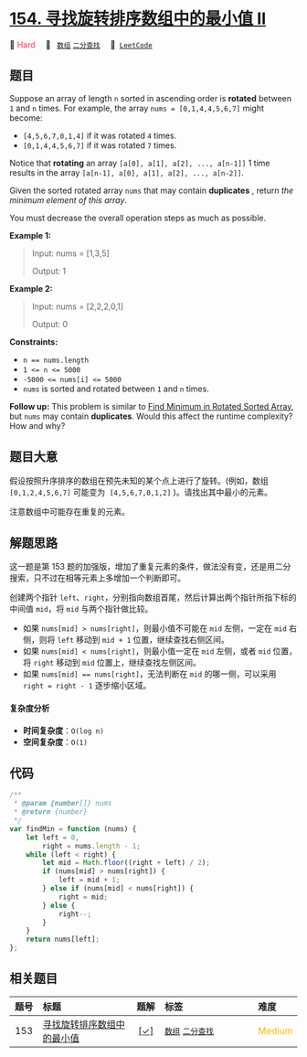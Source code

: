 # [154. 寻找旋转排序数组中的最小值 II](https://leetcode.com/problems/find-minimum-in-rotated-sorted-array-ii)

🔴 <font color=#ff334b>Hard</font>&emsp; 🔖&ensp; [`数组`](/tag/array.md) [`二分查找`](/tag/binary-search.md)&emsp; 🔗&ensp;[`LeetCode`](https://leetcode.com/problems/find-minimum-in-rotated-sorted-array-ii)

## 题目

Suppose an array of length `n` sorted in ascending order is **rotated**
between `1` and `n` times. For example, the array `nums = [0,1,4,4,5,6,7]`
might become:

- `[4,5,6,7,0,1,4]` if it was rotated `4` times.
- `[0,1,4,4,5,6,7]` if it was rotated `7` times.

Notice that **rotating** an array `[a[0], a[1], a[2], ..., a[n-1]]` 1 time
results in the array `[a[n-1], a[0], a[1], a[2], ..., a[n-2]]`.

Given the sorted rotated array `nums` that may contain **duplicates** , return
_the minimum element of this array_.

You must decrease the overall operation steps as much as possible.

**Example 1:**

> Input: nums = [1,3,5]
>
> Output: 1

**Example 2:**

> Input: nums = [2,2,2,0,1]
>
> Output: 0

**Constraints:**

- `n == nums.length`
- `1 <= n <= 5000`
- `-5000 <= nums[i] <= 5000`
- `nums` is sorted and rotated between `1` and `n` times.

**Follow up:** This problem is similar to [Find Minimum in Rotated Sorted Array](https:/leetcode.com/problems/find-minimum-in-rotated-sorted-array/description/), but `nums` may contain **duplicates**. Would this affect the runtime complexity? How and why?

## 题目大意

假设按照升序排序的数组在预先未知的某个点上进行了旋转。(例如，数组 `[0,1,2,4,5,6,7]` 可能变为  `[4,5,6,7,0,1,2]` )。请找出其中最小的元素。

注意数组中可能存在重复的元素。

## 解题思路

这一题是第 153 题的加强版，增加了重复元素的条件，做法没有变，还是用二分搜索，只不过在相等元素上多增加一个判断即可。

创建两个指针 `left`、`right`，分别指向数组首尾，然后计算出两个指针所指下标的中间值 `mid`，将 `mid` 与两个指针做比较。

- 如果 `nums[mid] > nums[right]`，则最小值不可能在 `mid` 左侧，一定在 `mid` 右侧，则将 `left` 移动到 `mid + 1` 位置，继续查找右侧区间。
- 如果 `nums[mid] < nums[right]`，则最小值一定在 `mid` 左侧，或者 `mid` 位置，将 `right` 移动到 `mid` 位置上，继续查找左侧区间。
- 如果 `nums[mid] == nums[right]`，无法判断在 `mid` 的哪一侧，可以采用 `right = right - 1` 逐步缩小区域。

#### 复杂度分析

- **时间复杂度**：`O(log n)`
- **空间复杂度**：`O(1)`

## 代码

```javascript
/**
 * @param {number[]} nums
 * @return {number}
 */
var findMin = function (nums) {
	let left = 0,
		right = nums.length - 1;
	while (left < right) {
		let mid = Math.floor((right + left) / 2);
		if (nums[mid] > nums[right]) {
			left = mid + 1;
		} else if (nums[mid] < nums[right]) {
			right = mid;
		} else {
			right--;
		}
	}
	return nums[left];
};
```

## 相关题目

<!-- prettier-ignore -->
| 题号 | 标题 | 题解 | 标签 | 难度 |
| :------: | :------ | :------: | :------ | :------ |
| 153 | [寻找旋转排序数组中的最小值](https://leetcode.com/problems/find-minimum-in-rotated-sorted-array) | [[✓]](/problem/0153.md) |  [`数组`](/tag/array.md) [`二分查找`](/tag/binary-search.md) | <font color=#ffb800>Medium</font> |

<style>
.blue {
    background-color: #096dd9;
    padding: 0.25rem 0.5rem;
    margin: 0;
    font-size: 0.85em;
    border-radius: 3px;
    color: white;
    font-weight: 500;
}
table th:first-of-type { width: 10%; }
table th:nth-of-type(2) { width: 35%; }
table th:nth-of-type(3) { width: 10%; }
table th:nth-of-type(4) { width: 35%; }
table th:nth-of-type(5) { width: 10%; }
</style>
